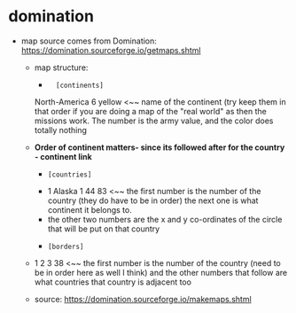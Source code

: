 # domination
* map source comes from Domination: https://domination.sourceforge.io/getmaps.shtml
  * map structure:
    *       [continents]
    North-America 6 yellow <~~ name of the continent (try keep them in that order if you are doing a map of the "real world" as then the missions work. The number is the army value, and the color does totally nothing
  * <b> Order of continent matters-  since its followed after for the country - continent link </b>
     
      *     [countries]
      * 1 Alaska 1 44 83 <~~ the first number is the number of the country (they do have to be in order) the next one is what continent it belongs to.
      * the other two numbers are the x and y co-ordinates of the circle that will be put on that country
    *     [borders]
   * 1 2 3 38 <~~ the first number is the number of the country (need to be in order here as well I think) and the other numbers that follow are what countries that country is adjacent too  
   *  source: https://domination.sourceforge.io/makemaps.shtml
